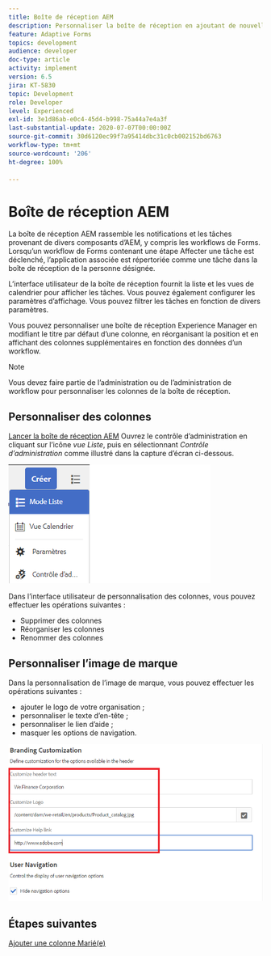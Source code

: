 ```yaml
---
title: Boîte de réception AEM
description: Personnaliser la boîte de réception en ajoutant de nouvelles colonnes en fonction des données de workflow
feature: Adaptive Forms
topics: development
audience: developer
doc-type: article
activity: implement
version: 6.5
jira: KT-5830
topic: Development
role: Developer
level: Experienced
exl-id: 3e1d86ab-e0c4-45d4-b998-75a44a7e4a3f
last-substantial-update: 2020-07-07T00:00:00Z
source-git-commit: 30d6120ec99f7a95414dbc31c0cb002152bd6763
workflow-type: tm+mt
source-wordcount: '206'
ht-degree: 100%

---
```


# Boîte de réception AEM

La boîte de réception AEM rassemble les notifications et les tâches provenant de divers composants d’AEM, y compris les workflows de Forms. Lorsqu’un workflow de Forms contenant une étape Affecter une tâche est déclenché, l’application associée est répertoriée comme une tâche dans la boîte de réception de la personne désignée.

L’interface utilisateur de la boîte de réception fournit la liste et les vues de calendrier pour afficher les tâches. Vous pouvez également configurer les paramètres d’affichage. Vous pouvez filtrer les tâches en fonction de divers paramètres.

Vous pouvez personnaliser une boîte de réception Experience Manager en modifiant le titre par défaut d’une colonne, en réorganisant la position et en affichant des colonnes supplémentaires en fonction des données d’un workflow.

>[!NOTE]
>
>Vous devez faire partie de l’administration ou de l’administration de workflow pour personnaliser les colonnes de la boîte de réception.

## Personnaliser des colonnes

[Lancer la boîte de réception AEM](http://localhost:4502/aem/inbox)
Ouvrez le contrôle d’administration en cliquant sur l’icône _vue Liste_, puis en sélectionnant _Contrôle d’administration_ comme illustré dans la capture d’écran ci-dessous.

![admin-control](assets/open-customization.png)

Dans l’interface utilisateur de personnalisation des colonnes, vous pouvez effectuer les opérations suivantes :

* Supprimer des colonnes
* Réorganiser les colonnes
* Renommer des colonnes

## Personnaliser l’image de marque

Dans la personnalisation de l’image de marque, vous pouvez effectuer les opérations suivantes :

* ajouter le logo de votre organisation ;
* personnaliser le texte d’en-tête ;
* personnaliser le lien d’aide ;
* masquer les options de navigation.

![inbox-branding](assets/branding-customization.PNG)

## Étapes suivantes

[Ajouter une colonne Marié(e)](./add-married-column.md)
